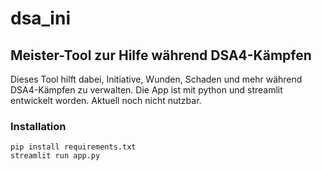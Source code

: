 # dsa_ini

## Meister-Tool zur Hilfe während DSA4-Kämpfen

Dieses Tool hilft dabei, Initiative, Wunden, Schaden und mehr während DSA4-Kämpfen zu verwalten. Die App ist mit python und streamlit entwickelt worden.
Aktuell noch nicht nutzbar.

### Installation

```console
pip install requirements.txt
streamlit run app.py
```
